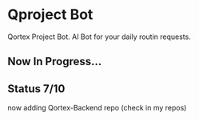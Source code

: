 # Qproject Bot

Qortex Project Bot. AI Bot for your daily routin requests.

## Now In Progress...
## Status 7/10
now adding Qortex-Backend repo (check in my repos)